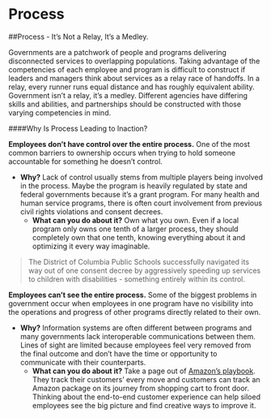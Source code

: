 # Process

\##Process - It’s Not a Relay, It’s a Medley.

Governments are a patchwork of people and programs delivering disconnected services to overlapping populations. Taking advantage of the competencies of each employee and program is difficult to construct if leaders and managers think about services as a relay race of handoffs. In a relay, every runner runs equal distance and has roughly equivalent ability. Government isn’t a relay, it’s a medley. Different agencies have differing skills and abilities, and partnerships should be constructed with those varying competencies in mind.

\####Why Is Process Leading to Inaction?

**Employees don’t have control over the entire process.** One of the most common barriers to ownership occurs when trying to hold someone accountable for something he doesn’t control.

* **Why?** Lack of control usually stems from multiple players being involved in the process. Maybe the program is heavily regulated by state and federal governments because it’s a grant program. For many health and human service programs, there is often court involvement from previous civil rights violations and consent decrees.
  * **What can you do about it?** Own what you own. Even if a local program only owns one tenth of a larger process, they should completely own that one tenth, knowing everything about it and optimizing it every way imaginable.

> The District of Columbia Public Schools successfully navigated its way out of one consent decree by aggressively speeding up services to children with disabilities - something entirely within its control.

**Employees can’t see the entire process.** Some of the biggest problems in government occur when employees in one program have no visibility into the operations and progress of other programs directly related to their own.

* **Why?** Information systems are often different between programs and many governments lack interoperable communications between them. Lines of sight are limited because employees feel very removed from the final outcome and don’t have the time or opportunity to communicate with their counterparts.
  * **What can you do about it?** Take a page out of [Amazon’s playbook](http://money.howstuffworks.com/amazon.htm). They track their customers’ every move and customers can track an Amazon package on its journey from shopping cart to front door. Thinking about the end-to-end customer experience can help siloed employees see the big picture and find creative ways to improve it.
